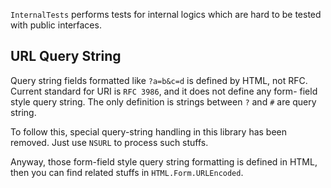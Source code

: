 



`InternalTests` performs tests for internal logics which are hard to be
tested with public interfaces.











URL Query String
----------------
Query string fields formatted like `?a=b&c=d` is defined by HTML, not RFC.
Current standard for URI is `RFC 3986`, and it does not define any form-
field style query string. The only definition is strings between `?` and 
`#` are query string.

To follow this, special query-string handling in this library has been 
removed. Just use `NSURL` to process such stuffs. 

Anyway, those form-field style query string formatting is defined in HTML,
then you can find related stuffs in `HTML.Form.URLEncoded`.